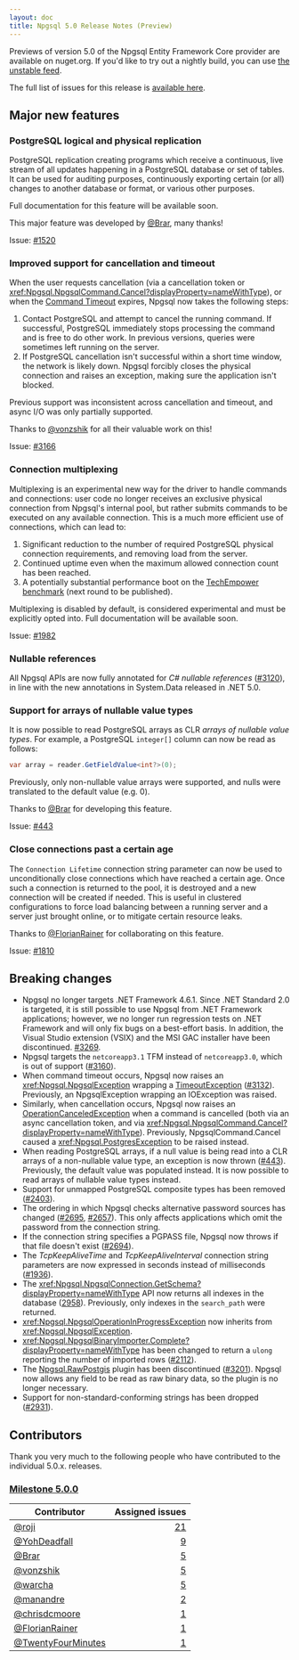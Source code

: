 ```yaml
---
layout: doc
title: Npgsql 5.0 Release Notes (Preview)
---
```

Previews of version 5.0 of the Npgsql Entity Framework Core provider are available on nuget.org. If you'd like to try out a nightly build, you can use [the unstable feed](http://www.npgsql.org/doc/installation.html#unstable-packages).

The full list of issues for this release is [available here](https://github.com/npgsql/efcore.pg/milestone/24?closed=1).

## Major new features

### PostgreSQL logical and physical replication

PostgreSQL replication creating programs which receive a continuous, live stream of all updates happening in a PostgreSQL database or set of tables. It can be used for auditing purposes, continuously exporting certain (or all) changes to another database or format, or various other purposes.

Full documentation for this feature will be available soon.

This major feature was developed by [@Brar](https://github.com/Brar), many thanks!

Issue: [#1520](https://github.com/npgsql/npgsql/issues/1520)

### Improved support for cancellation and timeout

When the user requests cancellation (via a cancellation token or <xref:Npgsql.NpgsqlCommand.Cancel?displayProperty=nameWithType>), or when the [Command Timeout](http://www.npgsql.org/doc/connection-string-parameters.html#timeouts-and-keepalive) expires, Npgsql now takes the following steps:

1. Contact PostgreSQL and attempt to cancel the running command. If successful, PostgreSQL immediately stops processing the command and is free to do other work. In previous versions, queries were sometimes left running on the server.
2. If PostgreSQL cancellation isn't successful within a short time window, the network is likely down. Npgsql forcibly closes the physical connection and raises an exception, making sure the application isn't blocked.

Previous support was inconsistent across cancellation and timeout, and async I/O was only partially supported.

Thanks to [@vonzshik](https://github.com/vonzshik) for all their valuable work on this!

Issue: [#3166](https://github.com/npgsql/npgsql/issues/3166)

### Connection multiplexing

Multiplexing is an experimental new way for the driver to handle commands and connections: user code no longer receives an exclusive physical connection from Npgsql's internal pool, but rather submits commands to be executed on any available connection. This is a much more efficient use of connections, which can lead to:

1. Significant reduction to the number of required PostgreSQL physical connection requirements, and removing load from the server.
2. Continued uptime even when the maximum allowed connection count has been reached.
3. A potentially substantial performance boot on the [TechEmpower benchmark](https://www.techempower.com/benchmarks/) (next round to be published).

Multiplexing is disabled by default, is considered experimental and must be explicitly opted into. Full documentation will be available soon.

Issue: [#1982](https://github.com/npgsql/npgsql/issues/1982)

### Nullable references

All Npgsql APIs are now fully annotated for *C# nullable references* ([#3120](https://github.com/npgsql/npgsql/issues/3120)), in line with the new annotations in System.Data released in .NET 5.0.

### Support for arrays of nullable value types

It is now possible to read PostgreSQL arrays as CLR *arrays of nullable value types*. For example, a PostgreSQL `integer[]` column can now be read as follows:

```c#
var array = reader.GetFieldValue<int?>(0);
```

Previously, only non-nullable value arrays were supported, and nulls were translated to the default value (e.g. 0).

Thanks to [@Brar](https://github.com/Brar) for developing this feature.

Issue: [#443](https://github.com/npgsql/npgsql/issues/443)

### Close connections past a certain age

The `Connection Lifetime` connection string parameter can now be used to unconditionally close connections which have reached a certain age. Once such a connection is returned to the pool, it is destroyed and a new connection will be created if needed. This is useful in clustered configurations to force load balancing between a running server and a server just brought online, or to mitigate certain resource leaks.

Thanks to [@FlorianRainer](https://github.com/FlorianRainer) for collaborating on this feature.

Issue: [#1810](https://github.com/npgsql/npgsql/issues/1810)

## Breaking changes

* Npgsql no longer targets .NET Framework 4.6.1. Since .NET Standard 2.0 is targeted, it is still possible to use Npgsql from .NET Framework applications; however, we no longer run regression tests on .NET Framework and will only fix bugs on a best-effort basis. In addition, the Visual Studio extension (VSIX) and the MSI GAC installer have been discontinued. [#3269](https://github.com/npgsql/npgsql/issues/3269).
* Npgsql targets the `netcoreapp3.1` TFM instead of `netcoreapp3.0`, which is out of support ([#3160](https://github.com/npgsql/npgsql/issues/3160)).
* When command timeout occurs, Npgsql now raises an <xref:Npgsql.NpgsqlException> wrapping a [TimeoutException](https://docs.microsoft.com/dotnet/api/system.timeoutexception) ([#3132](https://github.com/npgsql/npgsql/issues/3132)). Previously, an NpgsqlException wrapping an IOException was raised.
* Similarly, when cancellation occurs, Npgsql now raises an [OperationCanceledException](https://docs.microsoft.com/dotnet/api/system.operationcanceledexception) when a command is cancelled (both via an async cancellation token, and via <xref:Npgsql.NpgsqlCommand.Cancel?displayProperty=nameWithType>). Previously, NpgsqlCommand.Cancel caused a <xref:Npgsql.PostgresException> to be raised instead.
* When reading PostgreSQL arrays, if a null value is being read into a CLR arrays of a non-nullable value type, an exception is now thrown ([#443](https://github.com/npgsql/npgsql/issues/443)). Previously, the default value was populated instead. It is now possible to read arrays of nullable value types instead.
* Support for unmapped PostgreSQL composite types has been removed ([#2403](https://github.com/npgsql/npgsql/issues/2403)).
* The ordering in which Npgsql checks alternative password sources has changed ([#2695](https://github.com/npgsql/npgsql/issues/2695), [#2657](https://github.com/npgsql/npgsql/pull/2657)). This only affects applications which omit the password from the connection string.
* If the connection string specifies a PGPASS file, Npgsql now throws if that file doesn't exist ([#2694](https://github.com/npgsql/npgsql/issues/2694)).
* The *TcpKeepAliveTime* and *TcpKeepAliveInterval* connection string parameters are now expressed in seconds instead of milliseconds ([#1936](https://github.com/npgsql/npgsql/issues/1936)).
* The <xref:Npgsql.NpgsqlConnection.GetSchema?displayProperty=nameWithType> API now returns all indexes in the database ([2958](https://github.com/npgsql/npgsql/issues/2958)). Previously, only indexes in the `search_path` were returned.
* <xref:Npgsql.NpgsqlOperationInProgressException> now inherits from <xref:Npgsql.NpgsqlException>.
* <xref:Npgsql.NpgsqlBinaryImporter.Complete?displayProperty=nameWithType> has been changed to return a `ulong` reporting the number of imported rows ([#2112](https://github.com/npgsql/npgsql/issues/2112)).
* The [Npgsql.RawPostgis](https://www.nuget.org/packages/Npgsql.RawPostgis/) plugin has been discontinued ([#3201](https://github.com/npgsql/npgsql/issues/3201)). Npgsql now allows any field to be read as raw binary data, so the plugin is no longer necessary.
* Support for non-standard-conforming strings has been dropped ([#2931](https://github.com/npgsql/npgsql/issues/2931)).

## Contributors

Thank you very much to the following people who have contributed to the individual 5.0.x. releases.

### [Milestone 5.0.0](https://github.com/npgsql/npgsql/issues?q=is%3Aissue+milestone%3A5.0.0)

Contributor                                                | Assigned issues
---------------------------------------------------------- | ----------------:|
[@roji](https://github.com/roji)                           | [21](https://github.com/npgsql/npgsql/issues?q=is%3Aissue+milestone%3A5.0.0+is%3Aclosed+assignee%3Aroji)
[@YohDeadfall](https://github.com/YohDeadfall)             | [9](https://github.com/npgsql/npgsql/issues?q=is%3Aissue+milestone%3A5.0.0+is%3Aclosed+assignee%3AYohDeadfall)
[@Brar](https://github.com/Brar)                           | [5](https://github.com/npgsql/npgsql/issues?q=is%3Aissue+milestone%3A5.0.0+is%3Aclosed+assignee%3ABrar)
[@vonzshik](https://github.com/vonzshik)                   | [5](https://github.com/npgsql/npgsql/issues?q=is%3Aissue+milestone%3A5.0.0+is%3Aclosed+assignee%3Avonzshik)
[@warcha](https://github.com/warcha)                       | [5](https://github.com/npgsql/npgsql/issues?q=is%3Aissue+milestone%3A5.0.0+is%3Aclosed+assignee%3Awarcha)
[@manandre](https://github.com/manandre)                   | [2](https://github.com/npgsql/npgsql/issues?q=is%3Aissue+milestone%3A5.0.0+is%3Aclosed+assignee%3Amanandre)
[@chrisdcmoore](https://github.com/chrisdcmoore)           | [1](https://github.com/npgsql/npgsql/issues?q=is%3Aissue+milestone%3A5.0.0+is%3Aclosed+assignee%3Achrisdcmoore)
[@FlorianRainer](https://github.com/FlorianRainer)         | [1](https://github.com/npgsql/npgsql/issues?q=is%3Aissue+milestone%3A5.0.0+is%3Aclosed+assignee%3AFlorianRainer)
[@TwentyFourMinutes](https://github.com/TwentyFourMinutes) | [1](https://github.com/npgsql/npgsql/issues?q=is%3Aissue+milestone%3A5.0.0+is%3Aclosed+assignee%3ATwentyFourMinutes)
